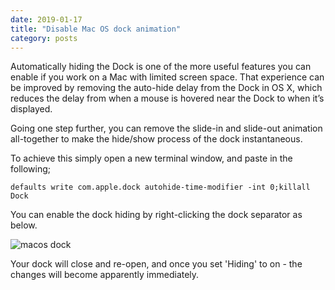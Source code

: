 ```yaml
---
date: 2019-01-17
title: "Disable Mac OS dock animation"
category: posts
---
```


Automatically hiding the Dock is one of the more useful features you can enable if you work on a Mac with limited screen space. That experience can be improved by removing the auto-hide delay from the Dock in OS X, which reduces the delay from when a mouse is hovered near the Dock to when it’s displayed.

Going one step further, you can remove the slide-in and slide-out animation all-together to make the hide/show process of the dock instantaneous.

To achieve this simply open a new terminal window, and paste in the following;

```
defaults write com.apple.dock autohide-time-modifier -int 0;killall Dock
```

You can enable the dock hiding by right-clicking the dock separator as below.

![macos dock]({static}/images/mac-c98sfd3.jpg)

Your dock will close and re-open, and once you set 'Hiding' to on - the changes will become apparently immediately.
